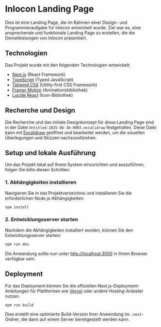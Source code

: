 # Inlocon Landing Page

Dies ist eine Landing Page, die im Rahmen einer Design- und Programmieraufgabe für Inlocon entwickelt wurde. Ziel war es, eine ansprechende und funktionale Landing Page zu erstellen, die die Dienstleistungen von Inlocon präsentiert.

## Technologien

Das Projekt wurde mit den folgenden Technologien entwickelt:

-   [Next.js](https://nextjs.org/) (React Framework)
-   [TypeScript](https://www.typescriptlang.org/) (Typed JavaScript)
-   [Tailwind CSS](https://tailwindcss.com/) (Utility-first CSS Framework)
-   [Framer Motion](https://www.framer.com/motion/) (Animationsbibliothek)
-   [Lucide React](https://lucide.dev/) (Icon-Bibliothek)

## Recherche und Design

Die Recherche und das initiale Designkonzept für diese Landing Page sind in der Datei `Untitled-2025-06-30-0903.excalidraw` festgehalten. Diese Datei kann mit [Excalidraw](https://excalidraw.com/) geöffnet und bearbeitet werden, um die visuellen Überlegungen und Skizzen nachzuvollziehen.

## Setup und lokale Ausführung

Um das Projekt lokal auf Ihrem System einzurichten und auszuführen, folgen Sie bitte diesen Schritten:

### 1. Abhängigkeiten installieren

Navigieren Sie in das Projektverzeichnis und installieren Sie die erforderlichen Node.js-Abhängigkeiten:

```bash
npm install
```

### 2. Entwicklungsserver starten

Nachdem die Abhängigkeiten installiert wurden, können Sie den Entwicklungsserver starten:

```bash
npm run dev
```

Die Anwendung sollte nun unter [http://localhost:3000](http://localhost:3000) in Ihrem Browser verfügbar sein.

## Deployment

Für das Deployment können Sie die offiziellen Next.js-Deployment-Anleitungen für Plattformen wie [Vercel](https://nextjs.org/docs/deployment) oder andere Hosting-Anbieter nutzen.

```bash
npm run build
```

Dies erstellt eine optimierte Build-Version Ihrer Anwendung im `.next`-Ordner, die dann auf einem Server bereitgestellt werden kann.